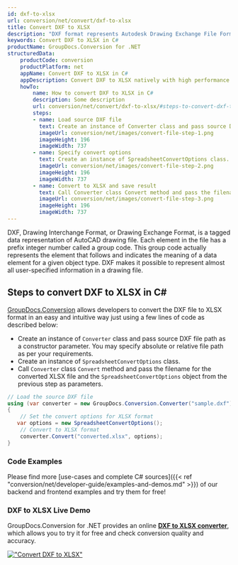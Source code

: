 ```yaml
---
id: dxf-to-xlsx
url: conversion/net/convert/dxf-to-xlsx
title: Convert DXF to XLSX
description: "DXF format represents Autodesk Drawing Exchange File Format with .dxf extension. Learn how to convert DXF to XLSX file programmatically in C# language using GroupDocs.Conversion for .NET library."
keywords: Convert DXF to XLSX in C#
productName: GroupDocs.Conversion for .NET
structuredData:
    productCode: conversion
    productPlatform: net
    appName: Convert DXF to XLSX in C#
    appDescription: Convert DXF to XLSX natively with high performance using C# language and server side GroupDocs.Conversion for .NET APIs, without the use of any software like Microsoft or Open Office.
    howTo:
        name: How to convert DXF to XLSX in C# 
        description: Some description
        url: conversion/net/convert/dxf-to-xlsx/#steps-to-convert-dxf-to-xlsx-in-c
        steps:
        - name: Load source DXF file 
          text: Create an instance of Converter class and pass source DXF file path as a constructor parameter. You may specify absolute or relative file path as per your requirements. 
          imageUrl: conversion/net/images/convert-file-step-1.png
          imageHeight: 196
          imageWidth: 737
        - name: Specify convert options 
          text: Create an instance of SpreadsheetConvertOptions class.
          imageUrl: conversion/net/images/convert-file-step-2.png
          imageHeight: 196
          imageWidth: 737
        - name: Convert to XLSX and save result 
          text: Call Converter class Convert method and pass the filename for the converted HTML file and the SpreadsheetConvertOptions object from the previous step as parameters.
          imageUrl: conversion/net/images/convert-file-step-3.png
          imageHeight: 196
          imageWidth: 737
---
```


DXF, Drawing Interchange Format, or Drawing Exchange Format, is a tagged data representation of AutoCAD drawing file. Each element in the file has a prefix integer number called a group code. This group code actually represents the element that follows and indicates the meaning of a data element for a given object type. DXF makes it possible to represent almost all user-specified information in a drawing file.

## Steps to convert DXF to XLSX in C#

[GroupDocs.Conversion](https://products.groupdocs.com/conversion/net) allows developers to convert the DXF file to XLSX format in an easy and intuitive way just using a few lines of code as described below:

* Create an instance of `Converter` class and pass source DXF file path as a constructor parameter. You may specify absolute or relative file path as per your requirements. 
* Create an instance of `SpreadsheetConvertOptions` class.
* Call `Converter` class `Convert` method and pass the filename for the converted XLSX file and the `SpreadsheetConvertOptions` object from the previous step as parameters.

```csharp
// Load the source DXF file
using (var converter = new GroupDocs.Conversion.Converter("sample.dxf"))
{
    // Set the convert options for XLSX format
   var options = new SpreadsheetConvertOptions();
    // Convert to XLSX format
    converter.Convert("converted.xlsx", options);
}
```

### Code Examples

Please find more [use-cases and complete C# sources]({{< ref "conversion/net/developer-guide/examples-and-demos.md" >}}) of our backend and frontend examples and try them for free!

### DXF to XLSX Live Demo

GroupDocs.Conversion for .NET provides an online [**DXF to XLSX converter**](https://products.groupdocs.app/conversion/dxf-to-xlsx), which allows you to try it for free and check conversion quality and accuracy.

[!["Convert DXF to XLSX"](conversion/net/images/convert-to-xlsx/convert-dxf-to-xlsx.png)](https://products.groupdocs.app/conversion/dxf-to-xlsx)